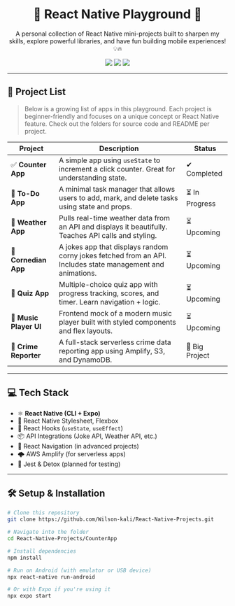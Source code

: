 <h1 align="center">📱 React Native Playground 🚀</h1>

<p align="center">
  A personal collection of React Native mini-projects built to sharpen my skills, explore powerful libraries, and have fun building mobile experiences! 💡🔥
</p>

<p align="center">
  <img src="https://img.shields.io/badge/React%20Native-Learning-blue?style=for-the-badge&logo=react" />
  <img src="https://img.shields.io/badge/Mobile-Projects-green?style=for-the-badge&logo=android" />
  <img src="https://img.shields.io/badge/Made%20with%20❤️%20by-WilsonKali-orange?style=for-the-badge" />
</p>

---

## 📂 Project List

> Below is a growing list of apps in this playground. Each project is beginner-friendly and focuses on a unique concept or React Native feature. Check out the folders for source code and README per project.

| Project | Description | Status |
|--------|-------------|--------|
| ✅ **Counter App** | A simple app using `useState` to increment a click counter. Great for understanding state. | ✔ Completed |
| 🔄 **To-Do App** | A minimal task manager that allows users to add, mark, and delete tasks using state and props. | ⏳ In Progress |
| 🔄 **Weather App** | Pulls real-time weather data from an API and displays it beautifully. Teaches API calls and styling. | ⏳ Upcoming |
| 🔄 **Cornedian App** | A jokes app that displays random corny jokes fetched from an API. Includes state management and animations. | ⏳ Upcoming |
| 🔄 **Quiz App** | Multiple-choice quiz app with progress tracking, scores, and timer. Learn navigation + logic. | ⏳ Upcoming |
| 🔄 **Music Player UI** | Frontend mock of a modern music player built with styled components and flex layouts. | ⏳ Upcoming |
| 🔄 **Crime Reporter** | A full-stack serverless crime data reporting app using Amplify, S3, and DynamoDB. | 🚧 Big Project |

---

## 💻 Tech Stack

- ⚛ **React Native (CLI + Expo)**
- 🎨 React Native Stylesheet, Flexbox
- 🧠 React Hooks (`useState`, `useEffect`)
- 📦 API Integrations (Joke API, Weather API, etc.)
- 🔄 React Navigation (in advanced projects)
- 🌩️ AWS Amplify (for serverless apps)
- 🧪 Jest & Detox (planned for testing)

---

## 🛠 Setup & Installation

```bash
# Clone this repository
git clone https://github.com/Wilson-kali/React-Native-Projects.git

# Navigate into the folder
cd React-Native-Projects/CounterApp

# Install dependencies
npm install

# Run on Android (with emulator or USB device)
npx react-native run-android

# Or with Expo if you're using it
npx expo start
